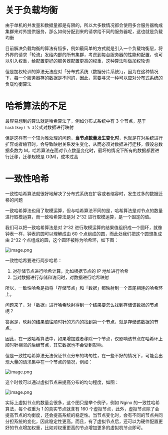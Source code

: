 # 关于负载均衡
由于单机的并发量和数据量都是有限的，所以大多数情况都会使用多台服务器构成集群来对外提供服务，那么如何分配到来的请求给不同的服务器呢，这也就是负载均衡

目前解决负载均衡的算法有恒多，例如最简单的方式就是引入一个负载均衡层，将外界的请求「轮流」发给内部的所有集群，考虑到每台服务器的性能和配置，也可以引入权重，给配置更好的服务器配置更高的权重，这种算法叫做加权轮询

但是加权轮训的算法无法应对「分布式系统（数据分片系统）」，因为在这种情况下，每一个服务器存的数据是不同的，因此，需要寻求一种可以应对分布式系统的负载均衡算法
# 哈希算法的不足
最容易想到的算法就是哈希算法了，例如分布式系统中有 3 个节点，基于`hash(key) % 3`公式对数据进行映射

但是这样有一个较为难处理的问题，**当节点数量发生变化时**，也就是在对系统进行扩容或者缩容时，会导致映射关系发生变化，从而必须对数据进行迁移，假设总数据条数为 M，哈希算法在面对节点数量变化时，最坏的情况下所有的数据都要进行迁移，迁移规模是 O(M)，成本过高
# 一致性哈希

一致性哈希算法就很好地解决了分布式系统在扩容或者缩容时，发生过多的数据迁移的问题

一致哈希算法也用了取模运算，但与哈希算法不同的是，哈希算法是对节点的数量进行取模运算，而一致哈希算法是对 2^32 进行取模运算，是一个固定的值。

我们可以把一致哈希算法是对 2^32 进行取模运算的结果值组织成一个圆环，就像钟表一样，钟表的圆可以理解成由 60 个点组成的圆，而此处我们把这个圆想象成由 2^32 个点组成的圆，这个圆环被称为哈希环，如下图：

![image.png](https://cdn.nlark.com/yuque/0/2023/png/28316065/1680162195402-62ba00c0-a583-48cf-8e21-af8943aed9fc.png#averageHue=%23f2f2f2&clientId=ua4b3630f-1b8e-4&from=paste&height=373&id=u7b29f4fe&name=image.png&originHeight=527&originWidth=413&originalType=binary&ratio=2.5&rotation=0&showTitle=false&size=46606&status=done&style=none&taskId=u846708c6-e8d0-46dc-aa19-66c870f27e0&title=&width=292.6666717529297)

一致性哈希要进行两步哈希：

1. 对存储节点进行哈希计算，比如根据节点的 IP 地址进行哈希
2. 当对数据进行存储和访问时，对数据进行哈希映射

所以，一致性哈希是指将「存储节点」和「数据」都映射到一个首尾相连的哈希环上。

问题来了，对「数据」进行哈希映射得到一个结果要怎么找到存储该数据的节点呢？

答案是，映射的结果值往顺时针的方向的找到第一个节点，就是存储该数据的节点。

因此，在一致哈希算法中，如果增加或者移除一个节点，仅影响该节点在哈希环上顺时针相邻的后继节点，其它数据也不会受到影响。

但是一致性哈希算法无法保证节点分布的均匀性，在一些不好的情况下，可能会出现大量的请求集中在一个节点的情况，例如：

![image.png](https://cdn.nlark.com/yuque/0/2023/png/28316065/1680162435111-764d63c6-0054-4942-96b5-d1de7facf6e9.png#averageHue=%23f4f0ed&clientId=ua4b3630f-1b8e-4&from=paste&height=334&id=uf9e35dc8&name=image.png&originHeight=530&originWidth=533&originalType=binary&ratio=2.5&rotation=0&showTitle=false&size=109441&status=done&style=none&taskId=uabdb2081-4543-4ee7-9002-75919db196b&title=&width=335.66668701171875)

这个时候可以通过虚拟节点来提高分布的均匀程度，如图：

![image.png](https://cdn.nlark.com/yuque/0/2023/png/28316065/1680162512324-35b0e5bd-04dd-48b1-b1ff-704444ca31b3.png#averageHue=%23f8f3ef&clientId=ua4b3630f-1b8e-4&from=paste&height=343&id=u4db2a02f&name=image.png&originHeight=575&originWidth=563&originalType=binary&ratio=2.5&rotation=0&showTitle=false&size=119505&status=done&style=none&taskId=u418ae34f-e835-4bd9-8f2b-0f36b23a696&title=&width=335.6666717529297)

实际上虚拟节点的数量会很多，这个图只是举个例子，例如 Nginx 的一致性哈希算法，每个权重为 1 的真实节点就含有 160 个虚拟节点，此外，虚拟节点除了会提高节点的均衡度，还会提高系统的稳定性。当节点变化时，会有不同的节点共同分担系统的变化，因此稳定性更高。而且，有了虚拟节点后，还可以为硬件配置更好的节点增加权重，比如对权重更高的节点增加更多的虚拟机节点即可。


